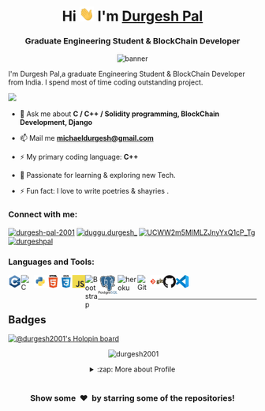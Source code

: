 <h1 align="center">Hi <img src="https://raw.githubusercontent.com/ABSphreak/ABSphreak/master/gifs/Hi.gif" width="30px"> I'm <a href="http://ardourdiaries.herokuapp.com/">Durgesh Pal</a></h1>
<h3 align="center"> Graduate Engineering Student & BlockChain Developer</h3>

<p align="center"><img  alt="banner" src="https://pbs.twimg.com/profile_banners/1209749764146786305/1720027707/1500x500" /></p>


I'm Durgesh Pal,a graduate Engineering Student & BlockChain Developer from India. I spend most of time coding outstanding project.

![](https://komarev.com/ghpvc/?username=durgesh2001&color=yellow)  


- 💬 Ask me about **C / C++ / Solidity programming, BlockChain Development, Django**

- 📫 Mail me **michaeldurgesh@gmail.com**

- ⚡ My primary coding language: **C++**

- 🔭 Passionate for learning & exploring new Tech.

- ⚡ Fun fact: I love to write poetries & shayries .
  


<h3 align="left">Connect with me:</h3>
<p align="left">
<a href="https://www.linkedin.com/in/durgesh-pal-2001/" target="_blank"><img align="center" src="https://raw.githubusercontent.com/rahuldkjain/github-profile-readme-generator/6253936f99716cd30c07055d5d10e9332af37171/src/images/icons/Social/linked-in-alt.svg" alt="durgesh-pal-2001" height="30" width="40" /></a>
<a href="https://www.instagram.com/duggu.durgesh_/" target="_blank"><img align="center" src="https://raw.githubusercontent.com/rahuldkjain/github-profile-readme-generator/6253936f99716cd30c07055d5d10e9332af37171/src/images/icons/Social/instagram.svg" alt="duggu.durgesh_" height="30" width="40" /></a>
<a href="https://www.youtube.com/channel/UCWW2m5MlMLZJnyYxQ1cP_Tg" target="_blank"><img align="center" src="https://raw.githubusercontent.com/rahuldkjain/github-profile-readme-generator/6253936f99716cd30c07055d5d10e9332af37171/src/images/icons/Social/youtube.svg" alt="UCWW2m5MlMLZJnyYxQ1cP_Tg" height="30" width="40" /></a>
<a href="https://www.hackerrank.com/durgeshpal" target="_blank"><img align="center" src="https://raw.githubusercontent.com/rahuldkjain/github-profile-readme-generator/6253936f99716cd30c07055d5d10e9332af37171/src/images/icons/Social/hackerrank.svg" alt="durgeshpal" height="30" width="40" /></a>
 

<br />

<h3 align="left">Languages and Tools:</h3>

<img align="left" alt="C++" width="26px" src="https://raw.githubusercontent.com/github/explore/80688e429a7d4ef2fca1e82350fe8e3517d3494d/topics/cpp/cpp.png" />
<img align="left" alt="C" width="26px"  src="https://upload.wikimedia.org/wikipedia/commons/1/19/C_Logo.png" />
<img align="left" alt="python" width="26px" src="https://raw.githubusercontent.com/github/explore/80688e429a7d4ef2fca1e82350fe8e3517d3494d/topics/python/python.png" />
<img align="left" alt="HTML5" width="26px" src="https://raw.githubusercontent.com/github/explore/80688e429a7d4ef2fca1e82350fe8e3517d3494d/topics/html/html.png" />
<img align="left" alt="CSS3" width="26px" src="https://raw.githubusercontent.com/github/explore/80688e429a7d4ef2fca1e82350fe8e3517d3494d/topics/css/css.png" />
<img align="left" alt="JavaScript" width="26px" src="https://raw.githubusercontent.com/github/explore/80688e429a7d4ef2fca1e82350fe8e3517d3494d/topics/javascript/javascript.png" />
   <img align="left"  width="26px"  src="https://user-images.githubusercontent.com/44005233/120921731-9e8ecf80-c6e2-11eb-9ea1-aa04f03ced2e.png" alt="Bootstrap" />
   
   <img align="left" width="40px" src="https://raw.githubusercontent.com/devicons/devicon/master/icons/postgresql/postgresql-original-wordmark.svg" alt="postgresql" /> 
   <img align="left" width="40px" src="https://www.vectorlogo.zone/logos/heroku/heroku-icon.svg" alt="heroku" />
 <img align="left" alt="Git" width="26px"  src="https://www.vectorlogo.zone/logos/git-scm/git-scm-icon.svg" alt="git" />
<img align="left" alt="Git" width="26px" src="https://raw.githubusercontent.com/github/explore/80688e429a7d4ef2fca1e82350fe8e3517d3494d/topics/git/git.png" />
<img align="left" alt="GitHub" width="26px" src="https://raw.githubusercontent.com/github/explore/78df643247d429f6cc873026c0622819ad797942/topics/github/github.png" />

<img align="left" alt="Visual Studio Code" width="26px" src="https://raw.githubusercontent.com/github/explore/80688e429a7d4ef2fca1e82350fe8e3517d3494d/topics/visual-studio-code/visual-studio-code.png" />
<br />
<br />
<hr />
 
 ## Badges
[![@durgesh2001's Holopin board](https://holopin.io/api/user/board?user=durgesh2001)](https://holopin.io/@durgesh2001)

<p align="center" >&nbsp;<img src="https://github-readme-stats.vercel.app/api?username=durgesh2001&show_icons=true&locale=en&theme=onedark" alt="durgesh2001" /></p>

<details align="center">
  <summary>:zap: More about Profile</summary>
   <br />
<p align="center"><img  src="https://github-readme-streak-stats.herokuapp.com/?user=durgesh2001&theme=tokyonight" alt="durgesh2001" /></p>

<p align="center"> <a href="https://github.com/ryo-ma/github-profile-trophy"><img src="https://github-profile-trophy.vercel.app/?username=durgesh2001&theme=juicyfresh" alt="durgesh2001" /></a> </p>

</details>
  <br />
<h3 align="center">Show some &nbsp;❤️&nbsp; by starring some of the repositories!</h3>


<!--
**durgesh2001/durgesh2001** is a ✨ _special_ ✨ repository because its `README.md` (this file) appears on your GitHub profile.

Here are some ideas to get you started:

- 🔭 I’m currently working on ...
- 🌱 I’m currently learning ...
- 👯 I’m looking to collaborate on ...
- 🤔 I’m looking for help with ...
- 💬 Ask me about ...
- 📫 How to reach me: ...
- 😄 Pronouns: ...
- ⚡ Fun fact: ...
-->
